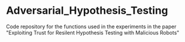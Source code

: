 # Adversarial_Hypothesis_Testing
Code repository for the functions used in the experiments in the paper "Exploiting Trust for Resilent Hypothesis Testing with Malicious Robots"
